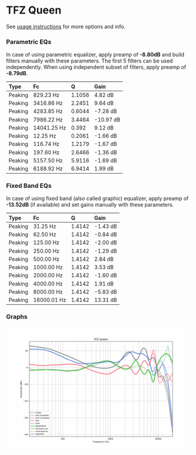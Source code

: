 # TFZ Queen
See [usage instructions](https://github.com/jaakkopasanen/AutoEq#usage) for more options and info.

### Parametric EQs
In case of using parametric equalizer, apply preamp of **-8.80dB** and build filters manually
with these parameters. The first 5 filters can be used independently.
When using independent subset of filters, apply preamp of **-8.79dB**.

| Type    | Fc          |      Q | Gain      |
|:--------|:------------|:-------|:----------|
| Peaking | 829.23 Hz   | 1.1056 | 4.82 dB   |
| Peaking | 3416.86 Hz  | 2.2451 | 9.64 dB   |
| Peaking | 4283.85 Hz  | 0.6044 | -7.28 dB  |
| Peaking | 7986.22 Hz  | 3.4464 | -10.97 dB |
| Peaking | 14041.25 Hz | 0.392  | 9.12 dB   |
| Peaking | 12.25 Hz    | 0.2061 | -1.66 dB  |
| Peaking | 116.74 Hz   | 1.2179 | -1.67 dB  |
| Peaking | 197.60 Hz   | 2.6466 | -1.36 dB  |
| Peaking | 5157.50 Hz  | 5.9116 | -1.69 dB  |
| Peaking | 6188.92 Hz  | 6.9414 | 1.99 dB   |

### Fixed Band EQs
In case of using fixed band (also called graphic) equalizer, apply preamp of **-13.52dB**
(if available) and set gains manually with these parameters.

| Type    | Fc          |      Q | Gain     |
|:--------|:------------|:-------|:---------|
| Peaking | 31.25 Hz    | 1.4142 | -1.43 dB |
| Peaking | 62.50 Hz    | 1.4142 | -0.84 dB |
| Peaking | 125.00 Hz   | 1.4142 | -2.00 dB |
| Peaking | 250.00 Hz   | 1.4142 | -1.29 dB |
| Peaking | 500.00 Hz   | 1.4142 | 2.84 dB  |
| Peaking | 1000.00 Hz  | 1.4142 | 3.53 dB  |
| Peaking | 2000.00 Hz  | 1.4142 | -1.60 dB |
| Peaking | 4000.00 Hz  | 1.4142 | 1.91 dB  |
| Peaking | 8000.00 Hz  | 1.4142 | -5.83 dB |
| Peaking | 16000.01 Hz | 1.4142 | 13.31 dB |

### Graphs
![](./TFZ%20Queen.png)